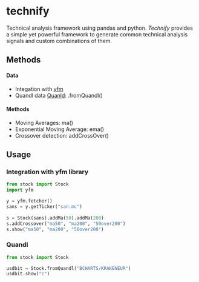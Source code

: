 # technify
Technical analysis framework using  pandas and python.
_Technify_ provides a simple yet powerful framework to generate common technical analysis signals and custom combinations of them.

## Methods 

#### Data 
* Integation with [yfm](https://github.com/rubenafo/yfMongo) 
* Quandl data [Quanld](https://www.quandl.com/): .fromQuandl()

#### Methods
* Moving Averages: ma()
* Exponential Moving Average: ema()
* Crossover detection: addCrossOver()

## Usage

### Integration with yfm library
```python
from stock import Stock
import yfm

y = yfm.fetcher()
sans = y.getTicker("san.mc")
    
s = Stock(sans).addMa(50).addMa(200)
s.addCrossover("ma50", "ma200", "50over200")
s.show("ma50", "ma200", "50over200")
```
### Quandl 
```python
from stock import Stock

usdbit = Stock.fromQuandl("BCHARTS/KRAKENEUR")
usdbit.show("c")
```
